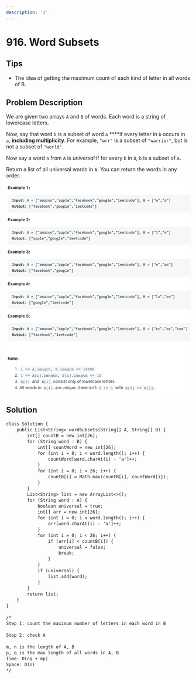 ```yaml
---
description: '1'
---
```


# 916. Word Subsets

## Tips

* The idea of getting the maximum count of each kind of letter in all words of B.

## Problem Description

We are given two arrays `A` and `B` of words.  Each word is a string of lowercase letters.

Now, say that word `b` is a subset of word `a` ****if every letter in `b` occurs in `a`, **including multiplicity**.  For example, `"wrr"` is a subset of `"warrior"`, but is not a subset of `"world"`.

Now say a word `a` from `A` is _universal_ if for every `b` in `B`, `b` is a subset of `a`. 

Return a list of all universal words in `A`.  You can return the words in any order.

![](../.gitbook/assets/image%20%2837%29.png)

## Solution

```text
class Solution {
    public List<String> wordSubsets(String[] A, String[] B) {
        int[] countB = new int[26];
        for (String word : B) {
            int[] countWord = new int[26];
            for (int i = 0; i < word.length(); i++) {
                countWord[word.charAt(i) - 'a']++;
            }
            for (int i = 0; i < 26; i++) {
                countB[i] = Math.max(countB[i], countWord[i]);
            }
        }
        List<String> list = new ArrayList<>();
        for (String word : A) {
            boolean universal = true;
            int[] arr = new int[26];
            for (int i = 0; i < word.length(); i++) {
                arr[word.charAt(i) - 'a']++;
            }
            for (int i = 0; i < 26; i++) {
                if (arr[i] < countB[i]) {
                    universal = false;
                    break;
                }
            }
            if (universal) {
                list.add(word);
            }
        }
        return list;
    }
}

/*
Step 1: count the maximum number of letters in each word in B

Step 2: check A

m, n is the length of A, B
p, q is the max length of all words in A, B
Time: O(nq + mp)
Space: O(n)
*/
```

